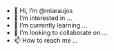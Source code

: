 - 👋 Hi, I’m @miaraujos
- 👀 I’m interested in ...
- 🌱 I’m currently learning ...
- 💞️ I’m looking to collaborate on ...
- 📫 How to reach me ...

<!---
miaraujos/miaraujos is a ✨ special ✨ repository because its `README.md` (this file) appears on your GitHub profile.
You can click the Preview link to take a look at your changes.
--->
